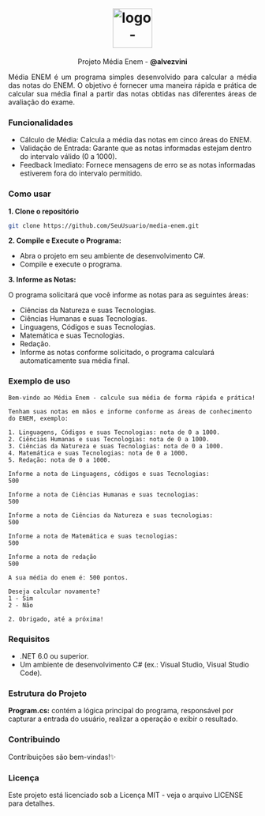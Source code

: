 <h1 align="center"> <img src="https://github.com/user-attachments/assets/fc82d243-ffc9-4ec3-befd-4f01f7b9e6ff" alt="logo-repositorio" height="80" widht="80" /></h1> 
<p align="center"> Projeto Média Enem - <b>@alvezvini</b></p>
<p align="justify">Média ENEM é um programa simples desenvolvido para calcular a média das notas do ENEM. O objetivo é fornecer uma maneira rápida e prática de calcular sua média final a partir das notas obtidas nas diferentes áreas de avaliação do exame.

</p>

### Funcionalidades

- Cálculo de Média: Calcula a média das notas em cinco áreas do ENEM.
- Validação de Entrada: Garante que as notas informadas estejam dentro do intervalo válido (0 a 1000).
- Feedback Imediato: Fornece mensagens de erro se as notas informadas estiverem fora do intervalo permitido.

### Como usar

<b> 1. Clone o repositório </b>
```bash
git clone https://github.com/SeuUsuario/media-enem.git
```

<b> 2. Compile e Execute o Programa: </b>

- Abra o projeto em seu ambiente de desenvolvimento C#.
- Compile e execute o programa.

<b> 3. Informe as Notas: </b>

O programa solicitará que você informe as notas para as seguintes áreas:

- Ciências da Natureza e suas Tecnologias.
- Ciências Humanas e suas Tecnologias.
- Linguagens, Códigos e suas Tecnologias.
- Matemática e suas Tecnologias.
- Redação.
- Informe as notas conforme solicitado, o programa calculará automaticamente sua média final.

### Exemplo de uso


```
Bem-vindo ao Média Enem - calcule sua média de forma rápida e prática!

Tenham suas notas em mãos e informe conforme as áreas de conhecimento do ENEM, exemplo:

1. Linguagens, Códigos e suas Tecnologias: nota de 0 a 1000.
2. Ciências Humanas e suas Tecnologias: nota de 0 a 1000.
3. Ciências da Natureza e suas Tecnologias: nota de 0 a 1000.
4. Matemática e suas Tecnologias: nota de 0 a 1000.
5. Redação: nota de 0 a 1000.

Informe a nota de Linguagens, códigos e suas Tecnologias:
500

Informe a nota de Ciências Humanas e suas tecnologias:
500

Informe a nota de Ciências da Natureza e suas tecnologias:
500

Informe a nota de Matemática e suas tecnologias:
500

Informe a nota de redação
500

A sua média do enem é: 500 pontos.

Deseja calcular novamente?
1 - Sim
2 - Não

2. Obrigado, até a próxima!

```
### Requisitos
- .NET 6.0 ou superior.
- Um ambiente de desenvolvimento C# (ex.: Visual Studio, Visual Studio Code).

### Estrutura do Projeto
<strong> Program.cs:</strong>  contém a lógica principal do programa, responsável por capturar a entrada do usuário, realizar a operação e exibir o resultado.

### Contribuindo
Contribuições são bem-vindas!✨

### Licença
Este projeto está licenciado sob a Licença MIT - veja o arquivo LICENSE para detalhes.

